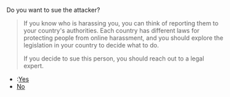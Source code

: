<p>Do you want to sue the attacker?</p><blockquote><p>If you know who is harassing you, you can think of reporting them to your country&#39;s authorities.
Each country has different laws for protecting people from online harassment, and
you should explore the legislation in your country to decide what to do.</p>
<p>If you decide to sue this person, you should reach out to a legal expert.</p>
</blockquote><article><ul>
<li>:<a href="organisations?services=legal">Yes</a></li>
<li><a href="../block_harasser">No</a></li>
</ul>
</article>